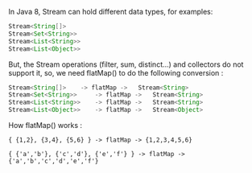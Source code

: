 In Java 8, Stream can hold different data types, for examples:
```java
Stream<String[]>
Stream<Set<String>>
Stream<List<String>>
Stream<List<Object>>
```

But, the Stream operations (filter, sum, distinct…) and collectors do not support it, so, we need flatMap() to do the following conversion :

```java
Stream<String[]>	-> flatMap ->	Stream<String>
Stream<Set<String>>     -> flatMap ->	Stream<String>
Stream<List<String>>	-> flatMap ->	Stream<String>
Stream<List<Object>>	-> flatMap ->	Stream<Object>
```

How flatMap() works :
```
{ {1,2}, {3,4}, {5,6} } -> flatMap -> {1,2,3,4,5,6}

{ {'a','b'}, {'c','d'}, {'e','f'} } -> flatMap -> {'a','b','c','d','e','f'}
```